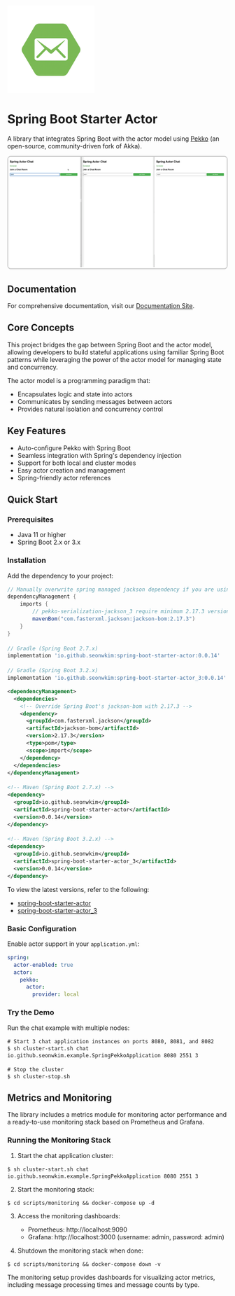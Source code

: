 <img src="mkdocs/docs/logo.png" alt="Library Logo" width="200"/>

# Spring Boot Starter Actor

A library that integrates Spring Boot with the actor model using [Pekko](https://pekko.apache.org/) (an
open-source, community-driven fork of Akka).

<div style="border: 2px solid #ccc; display: inline-block; border-radius: 8px; overflow: hidden;">
  <img src="mkdocs/docs/chat.gif" alt="Demo"/>
</div>


## Documentation

For comprehensive documentation, visit our [Documentation Site](https://seonwkim.github.io/spring-boot-starter-actor/).

## Core Concepts

This project bridges the gap between Spring Boot and the actor model, allowing developers to build stateful
applications using familiar Spring Boot patterns while leveraging the power of the actor model for managing
state and concurrency.

The actor model is a programming paradigm that:
- Encapsulates logic and state into actors
- Communicates by sending messages between actors
- Provides natural isolation and concurrency control

## Key Features

- Auto-configure Pekko with Spring Boot
- Seamless integration with Spring's dependency injection
- Support for both local and cluster modes
- Easy actor creation and management
- Spring-friendly actor references

## Quick Start

### Prerequisites

- Java 11 or higher
- Spring Boot 2.x or 3.x

### Installation

Add the dependency to your project:

```gradle
// Manually overwrite spring managed jackson dependency if you are using spring-boot-starter-actor 
dependencyManagement {
	imports {
		// pekko-serialization-jackson_3 require minimum 2.17.3 version of jackson
		mavenBom("com.fasterxml.jackson:jackson-bom:2.17.3")
	}
}

// Gradle (Spring Boot 2.7.x)
implementation 'io.github.seonwkim:spring-boot-starter-actor:0.0.14'

// Gradle (Spring Boot 3.2.x)
implementation 'io.github.seonwkim:spring-boot-starter-actor_3:0.0.14'
```

```xml
<dependencyManagement>
  <dependencies>
    <!-- Override Spring Boot's jackson-bom with 2.17.3 -->
    <dependency>
      <groupId>com.fasterxml.jackson</groupId>
      <artifactId>jackson-bom</artifactId>
      <version>2.17.3</version>
      <type>pom</type>
      <scope>import</scope>
    </dependency>
  </dependencies>
</dependencyManagement>

<!-- Maven (Spring Boot 2.7.x) -->
<dependency>
  <groupId>io.github.seonwkim</groupId>
  <artifactId>spring-boot-starter-actor</artifactId>
  <version>0.0.14</version>
</dependency>

<!-- Maven (Spring Boot 3.2.x) -->
<dependency>
  <groupId>io.github.seonwkim</groupId>
  <artifactId>spring-boot-starter-actor_3</artifactId>
  <version>0.0.14</version>
</dependency>
```

To view the latest versions, refer to the following:
- [spring-boot-starter-actor](https://central.sonatype.com/artifact/io.github.seonwkim/spring-boot-starter-actor)
- [spring-boot-starter-actor_3](https://central.sonatype.com/artifact/io.github.seonwkim/spring-boot-starter-actor_3)

### Basic Configuration

Enable actor support in your `application.yml`:

```yaml
spring:
  actor-enabled: true
  actor:
    pekko:
      actor:
        provider: local
```

### Try the Demo

Run the chat example with multiple nodes:

```shell
# Start 3 chat application instances on ports 8080, 8081, and 8082
$ sh cluster-start.sh chat io.github.seonwkim.example.SpringPekkoApplication 8080 2551 3

# Stop the cluster
$ sh cluster-stop.sh
```

## Metrics and Monitoring

The library includes a metrics module for monitoring actor performance and a ready-to-use monitoring stack based on Prometheus and Grafana.

### Running the Monitoring Stack

1. Start the chat application cluster:
```shell
$ sh cluster-start.sh chat io.github.seonwkim.example.SpringPekkoApplication 8080 2551 3
```

2. Start the monitoring stack:
```shell
$ cd scripts/monitoring && docker-compose up -d
```

3. Access the monitoring dashboards:
   - Prometheus: http://localhost:9090
   - Grafana: http://localhost:3000 (username: admin, password: admin)

4. Shutdown the monitoring stack when done:
```shell
$ cd scripts/monitoring && docker-compose down -v
```

The monitoring setup provides dashboards for visualizing actor metrics, including message processing times and message counts by type.
